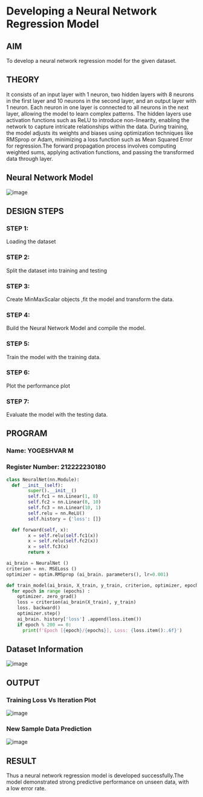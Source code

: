 # Developing a Neural Network Regression Model

## AIM

To develop a neural network regression model for the given dataset.

## THEORY

It consists of an input layer with 1 neuron, two hidden layers with 8 neurons in the first layer and 10 neurons in the second layer, and an output layer with 1 neuron. Each neuron in one layer is connected to all neurons in the next layer, allowing the model to learn complex patterns. The hidden layers use activation functions such as ReLU to introduce non-linearity, enabling the network to capture intricate relationships within the data. 
During training, the model adjusts its weights and biases using optimization techniques like RMSprop or Adam, minimizing a loss function such as Mean Squared Error for regression.The forward propagation process involves computing weighted sums, applying activation functions, and passing the transformed data through layer.

## Neural Network Model

![image](https://github.com/user-attachments/assets/4e51783a-39ef-4737-a58d-3a58d1aa5caf)

## DESIGN STEPS

### STEP 1:

Loading the dataset

### STEP 2:

Split the dataset into training and testing

### STEP 3:

Create MinMaxScalar objects ,fit the model and transform the data.

### STEP 4:

Build the Neural Network Model and compile the model.

### STEP 5:

Train the model with the training data.

### STEP 6:

Plot the performance plot

### STEP 7:

Evaluate the model with the testing data.

## PROGRAM
### Name: YOGESHVAR M
### Register Number: 212222230180
```python
class NeuralNet(nn.Module):
  def __init__(self):
        super().__init__()
        self.fc1 = nn.Linear(1, 8)
        self.fc2 = nn.Linear(8, 10)
        self.fc3 = nn.Linear(10, 1)
        self.relu = nn.ReLU()
        self.history = {'loss': []}

  def forward(self, x):
        x = self.relu(self.fc1(x))
        x = self.relu(self.fc2(x))
        x = self.fc3(x)
        return x
```
```python
ai_brain = NeuralNet ()
criterion = nn. MSELoss ()
optimizer = optim.RMSprop (ai_brain. parameters(), lr=0.001)
```

```python
def train_model(ai_brain, X_train, y_train, criterion, optimizer, epochs=4000) :
  for epoch in range (epochs) :
    optimizer. zero_grad()
    loss = criterion(ai_brain(X_train), y_train)
    loss. backward()
    optimizer.step()
    ai_brain. history['loss'] .append(loss.item())
    if epoch % 200 == 0:
      print(f'Epoch [{epoch}/{epochs}], Loss: {loss.item():.6f}')
```

## Dataset Information

![image](https://github.com/user-attachments/assets/b560342c-3a35-47ad-812f-29808c6959ab)

## OUTPUT

### Training Loss Vs Iteration Plot

![image](https://github.com/user-attachments/assets/c783cb1e-df4e-4182-8ba3-522854921f7c)


### New Sample Data Prediction

![image](https://github.com/user-attachments/assets/52fe09cf-5bf9-4754-83ed-605d5730ce8b)

## RESULT

Thus a neural network regression model is developed successfully.The model demonstrated strong predictive performance on unseen data, with a low error rate.
